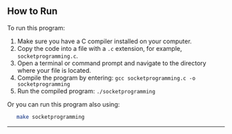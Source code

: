 ## How to Run

To run this program:

1. Make sure you have a C compiler installed on your computer.
2. Copy the code into a file with a `.c` extension, for example, `socketprogramming.c`.
3. Open a terminal or command prompt and navigate to the directory where your file is located.
4. Compile the program by entering: `gcc socketprogramming.c -o socketprogramming`
5. Run the compiled program: `./socketprogramming`

Or you can run this program also using:

```bash
   make socketprogramming
```

---